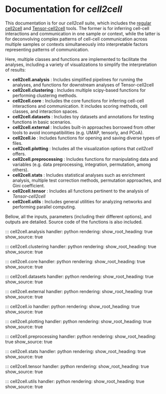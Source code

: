 # Documentation for *cell2cell*

This documentation is for our *cell2cell* suite, which includes the [regular cell2cell](https://www.biorxiv.org/content/10.1101/2020.11.22.392217v3)
and [Tensor-cell2cell](https://doi.org/10.1101/2021.09.20.461129) tools. The former is for inferring cell-cell interactions
and communication in one sample or context, while the latter is for deconvolving complex patterns
of cell-cell communication across multiple samples or contexts simultaneously into interpretable factors
representing patterns of communication.

Here, multiple classes and functions are implemented to facilitate the analyses, including a variety of
visualizations to simplify the interpretation of results:

- **cell2cell.analysis** : Includes simplified pipelines for running the analyses, and functions for downstream analyses of Tensor-cell2cell
- **cell2cell.clustering** : Includes multiple scipy-based functions for performing clustering methods.
- **cell2cell.core** : Includes the core functions for inferring cell-cell interactions and communication. It includes scoring methods, cell classes, and interaction spaces.
- **cell2cell.datasets** : Includes toy datasets and annotations for testing functions in basic scenarios.
- **cell2cell.external** : Includes built-in approaches borrowed from other tools to avoid incompatibilities (e.g. UMAP, tensorly, and PCoA).
- **cell2cell.io** : Includes functions for opening and saving diverse types of files.
- **cell2cell.plotting** : Includes all the visualization options that *cell2cell* offers.
- **cell2cell.preprocessing** : Includes functions for manipulating data and variables (e.g. data preprocessing, integration, permutation, among others).
- **cell2cell.stats** : Includes statistical analyses such as enrichment analysis, multiple test correction methods, permutation approaches, and Gini coefficient.
- **cell2cell.tensor** : Includes all functions pertinent to the analysis of *Tensor-cell2cell*
- **cell2cell.utils** : Includes general utilities for analyzing networks and performing parallel computing.


Bellow, all the inputs, parameters (including their different options), and outputs are detailed. Source code of the functions is also included.


::: cell2cell.analysis
    handler: python
    rendering:
      show_root_heading: true
      show_source: true

::: cell2cell.clustering
    handler: python
    rendering:
      show_root_heading: true
      show_source: true

::: cell2cell.core
    handler: python
    rendering:
      show_root_heading: true
      show_source: true

::: cell2cell.datasets
    handler: python
    rendering:
      show_root_heading: true
      show_source: true

::: cell2cell.external
    handler: python
    rendering:
      show_root_heading: true
      show_source: true

::: cell2cell.io
    handler: python
    rendering:
      show_root_heading: true
      show_source: true

::: cell2cell.plotting
    handler: python
    rendering:
      show_root_heading: true
      show_source: true

::: cell2cell.preprocessing
    handler: python
    rendering:
      show_root_heading: true
      show_source: true

::: cell2cell.stats
    handler: python
    rendering:
      show_root_heading: true
      show_source: true

::: cell2cell.tensor
    handler: python
    rendering:
      show_root_heading: true
      show_source: true

::: cell2cell.utils
    handler: python
    rendering:
      show_root_heading: true
      show_source: true